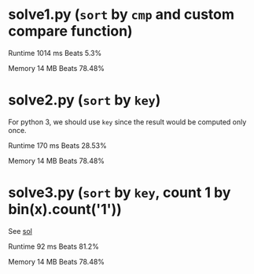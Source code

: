 # solve1.py (`sort` by `cmp` and custom compare function)

Runtime 1014 ms Beats 5.3%

Memory 14 MB Beats 78.48%

# solve2.py (`sort` by `key`)

For python 3, we should use `key` since the result would be computed only once.

Runtime 170 ms Beats 28.53%

Memory 14 MB Beats 78.48%

# solve3.py (`sort` by `key`, count 1 by bin(x).count('1'))

See [sol](https://leetcode.com/problems/sort-integers-by-the-number-of-1-bits/solutions/516999/python-1-line/)

Runtime 92 ms Beats 81.2%

Memory 14 MB Beats 78.48%
